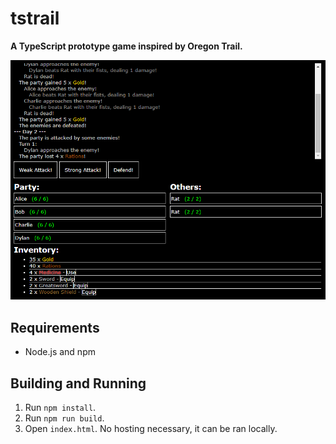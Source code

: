 # tstrail

**A TypeScript prototype game inspired by Oregon Trail.**

<img src="screenshot.png">

## Requirements

- Node.js and npm

## Building and Running

1. Run `npm install`.
2. Run `npm run build`.
3. Open `index.html`. No hosting necessary, it can be ran locally.
